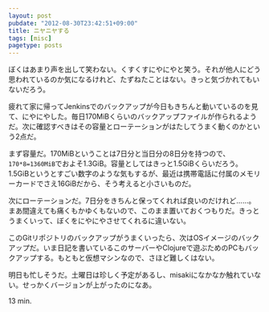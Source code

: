 ```yaml
---
layout: post
pubdate: "2012-08-30T23:42:51+09:00"
title: ニヤニヤする
tags: [misc]
pagetype: posts
---
```

ぼくはあまり声を出して笑わない。くすくすにやにやと笑う。それが他人にどう思われているのか気になるけれど、たずねたことはない。きっと気づかれてもいないだろう。

疲れて家に帰ってJenkinsでのバックアップが今日もきちんと動いているのを見て、にやにやした。毎日170MiBくらいのバックアップファイルが作られるようだ。次に確認すべきはその容量とローテーションがはたしてうまく動くのかという2点だ。

まず容量だ。170MiBということは7日分と当日分の8日分を持つので、`170*8=1360MiB`でおよそ1.3GiB。容量としてはきっと1.5GiBくらいだろう。1.5GiBというとすごい数字のような気もするが、最近は携帯電話に付属のメモリーカードでさえ16GiBだから、そう考えると小さいものだ。

次にローテーションだ。7日分をきちんと保ってくれれば良いのだけれど……。まあ間違えても痛くもかゆくもないので、このまま置いておくつもりだ。きっとうまくいって、ぼくをにやにやさせてくれるに違いない。

このGitリポジトリのバックアップがうまくいったら、次はOSイメージのバックアップだ。いま日記を書いているこのサーバーやClojureで遊ぶためのPCもバックアップする。もともと仮想マシンなので、さほど難しくはない。

明日も忙しそうだ。土曜日は珍しく予定があるし、misakiになかなか触れていない。せっかくバージョンが上がったのになあ。

13 min.
